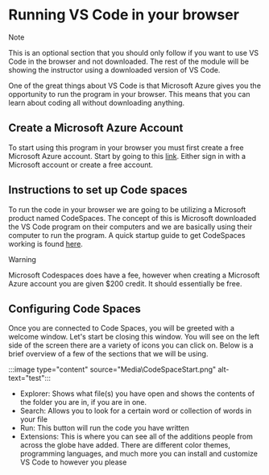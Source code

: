 # Running VS Code in your browser

> [!NOTE]
> This is an optional section that you should only follow if you want to use VS Code in the browser and not downloaded. The rest of the module will be showing the instructor using a downloaded version of VS Code.

One of the great things about VS Code is that Microsoft Azure gives you the opportunity to run the program in your browser. This means that you can learn about coding all without downloading anything.

## Create a Microsoft Azure Account

To start using this program in your browser you must first create a free Microsoft Azure account. Start by going to this [link](https://ms.portal.azure.com/). Either sign in with a Microsoft account or create a free account.

## Instructions to set up Code spaces

To run the code in your browser we are going to be utilizing a Microsoft product named CodeSpaces. The concept of this is Microsoft downloaded the VS Code program on their computers and we are basically using their computer to run the program. A quick startup guide to get CodeSpaces working is found [here](https://docs.microsoft.com/en-us/visualstudio/online/quickstarts/browser).

> [!WARNING]
> Microsoft Codespaces does have a fee, however when creating a Microsoft Azure account you are given $200 credit. It should essentially be free.

## Configuring Code Spaces

Once you are connected to Code Spaces, you will be greeted with a welcome window. Let's start be closing this window. You will see on the left side of the screen there are a variety of icons you can click on. Below is a brief overview of a few of the sections that we will be using.

:::image type="content" source="Media\CodeSpaceStart.png" alt-text="test":::

- Explorer: Shows what file(s) you have open and shows the contents of the folder you are in, if you are in one.
- Search: Allows you to look for a certain word or collection of words in your file
- Run: This button will run the code you have written
- Extensions: This is where you can see all of the additions people from across the globe have added. There are different color themes, programming languages, and much more you can install and customize VS Code to however you please
